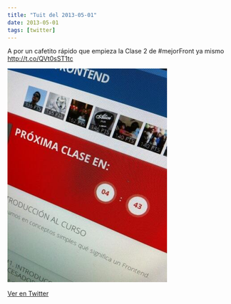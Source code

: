 ```yaml
---
title: "Tuit del 2013-05-01"
date: 2013-05-01
tags: [twitter]
---
```


A por un cafetito rápido que empieza la Clase 2 de #mejorFront ya mismo http://t.co/QVt0sST1tc

![Imagen](/assets/images/329643534074408960-BJMhDDdCcAEKlXU.jpg)

[Ver en Twitter](https://twitter.com/i/web/status/329643534074408960)
